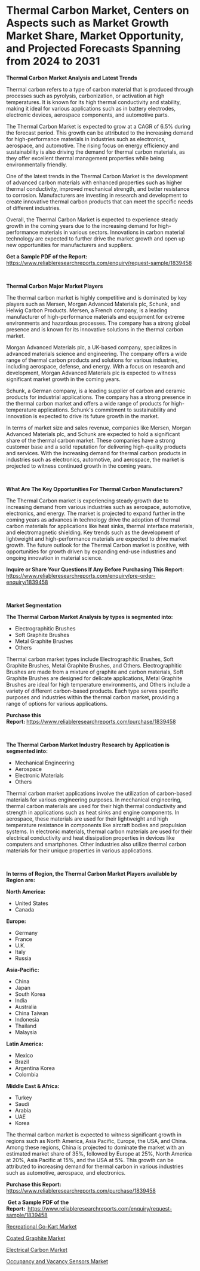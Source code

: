 <p><h1>Thermal Carbon Market, Centers on Aspects such as Market Growth Market Share, Market Opportunity, and Projected Forecasts Spanning from 2024 to 2031</h1></p><p><strong>Thermal Carbon Market Analysis and Latest Trends</strong></p>
<p><p>Thermal carbon refers to a type of carbon material that is produced through processes such as pyrolysis, carbonization, or activation at high temperatures. It is known for its high thermal conductivity and stability, making it ideal for various applications such as in battery electrodes, electronic devices, aerospace components, and automotive parts.</p><p>The Thermal Carbon Market is expected to grow at a CAGR of 6.5% during the forecast period. This growth can be attributed to the increasing demand for high-performance materials in industries such as electronics, aerospace, and automotive. The rising focus on energy efficiency and sustainability is also driving the demand for thermal carbon materials, as they offer excellent thermal management properties while being environmentally friendly.</p><p>One of the latest trends in the Thermal Carbon Market is the development of advanced carbon materials with enhanced properties such as higher thermal conductivity, improved mechanical strength, and better resistance to corrosion. Manufacturers are investing in research and development to create innovative thermal carbon products that can meet the specific needs of different industries.</p><p>Overall, the Thermal Carbon Market is expected to experience steady growth in the coming years due to the increasing demand for high-performance materials in various sectors. Innovations in carbon material technology are expected to further drive the market growth and open up new opportunities for manufacturers and suppliers.</p></p>
<p><strong>Get a Sample PDF of the Report:&nbsp;</strong> <a href="https://www.reliableresearchreports.com/enquiry/request-sample/1839458">https://www.reliableresearchreports.com/enquiry/request-sample/1839458</a></p>
<p>&nbsp;</p>
<p><strong>Thermal Carbon Major Market Players</strong></p>
<p><p>The thermal carbon market is highly competitive and is dominated by key players such as Mersen, Morgan Advanced Materials plc, Schunk, and Helwig Carbon Products. Mersen, a French company, is a leading manufacturer of high-performance materials and equipment for extreme environments and hazardous processes. The company has a strong global presence and is known for its innovative solutions in the thermal carbon market.</p><p>Morgan Advanced Materials plc, a UK-based company, specializes in advanced materials science and engineering. The company offers a wide range of thermal carbon products and solutions for various industries, including aerospace, defense, and energy. With a focus on research and development, Morgan Advanced Materials plc is expected to witness significant market growth in the coming years.</p><p>Schunk, a German company, is a leading supplier of carbon and ceramic products for industrial applications. The company has a strong presence in the thermal carbon market and offers a wide range of products for high-temperature applications. Schunk's commitment to sustainability and innovation is expected to drive its future growth in the market.</p><p>In terms of market size and sales revenue, companies like Mersen, Morgan Advanced Materials plc, and Schunk are expected to hold a significant share of the thermal carbon market. These companies have a strong customer base and a solid reputation for delivering high-quality products and services. With the increasing demand for thermal carbon products in industries such as electronics, automotive, and aerospace, the market is projected to witness continued growth in the coming years.</p></p>
<p>&nbsp;</p>
<p><strong>What Are The Key Opportunities For Thermal Carbon Manufacturers?</strong></p>
<p><p>The Thermal Carbon market is experiencing steady growth due to increasing demand from various industries such as aerospace, automotive, electronics, and energy. The market is projected to expand further in the coming years as advances in technology drive the adoption of thermal carbon materials for applications like heat sinks, thermal interface materials, and electromagnetic shielding. Key trends such as the development of lightweight and high-performance materials are expected to drive market growth. The future outlook for the Thermal Carbon market is positive, with opportunities for growth driven by expanding end-use industries and ongoing innovation in material science.</p></p>
<p><strong>Inquire or Share Your Questions If Any Before Purchasing This Report:</strong> <a href="https://www.reliableresearchreports.com/enquiry/pre-order-enquiry/1839458">https://www.reliableresearchreports.com/enquiry/pre-order-enquiry/1839458</a></p>
<p>&nbsp;</p>
<p><strong>Market Segmentation</strong></p>
<p><strong>The Thermal Carbon Market Analysis by types is segmented into:</strong></p>
<p><ul><li>Electrographitic Brushes</li><li>Soft Graphite Brushes</li><li>Metal Graphite Brushes</li><li>Others</li></ul></p>
<p><p>Thermal carbon market types include Electrographitic Brushes, Soft Graphite Brushes, Metal Graphite Brushes, and Others. Electrographitic Brushes are made from a mixture of graphite and carbon materials, Soft Graphite Brushes are designed for delicate applications, Metal Graphite Brushes are ideal for high temperature environments, and Others include a variety of different carbon-based products. Each type serves specific purposes and industries within the thermal carbon market, providing a range of options for various applications.</p></p>
<p><strong>Purchase this Report:&nbsp;</strong><a href="https://www.reliableresearchreports.com/purchase/1839458">https://www.reliableresearchreports.com/purchase/1839458</a></p>
<p>&nbsp;</p>
<p><strong>The Thermal Carbon Market Industry Research by Application is segmented into:</strong></p>
<p><ul><li>Mechanical Engineering</li><li>Aerospace</li><li>Electronic Materials</li><li>Others</li></ul></p>
<p><p>Thermal carbon market applications involve the utilization of carbon-based materials for various engineering purposes. In mechanical engineering, thermal carbon materials are used for their high thermal conductivity and strength in applications such as heat sinks and engine components. In aerospace, these materials are used for their lightweight and high temperature resistance in components like aircraft bodies and propulsion systems. In electronic materials, thermal carbon materials are used for their electrical conductivity and heat dissipation properties in devices like computers and smartphones. Other industries also utilize thermal carbon materials for their unique properties in various applications.</p></p>
<p>&nbsp;</p>
<p><strong>In terms of Region, the Thermal Carbon Market Players available by Region are:</strong></p>
<p>
    <p> <strong> North America: </strong>
        <ul>
            <li>United States</li>
            <li>Canada</li>
        </ul>
        </p> 
    <p> <strong> Europe: </strong>
        <ul>
            <li>Germany</li>
            <li>France</li>
            <li>U.K.</li>
            <li>Italy</li>
            <li>Russia</li>
        </ul>
        </p> 
    <p> <strong> Asia-Pacific: </strong>
        <ul>
            <li>China</li>
            <li>Japan</li>
            <li>South Korea</li>
            <li>India</li>
            <li>Australia</li>
            <li>China Taiwan</li>
            <li>Indonesia</li>
            <li>Thailand</li>
            <li>Malaysia</li>
        </ul>
        </p> 
    <p> <strong> Latin America: </strong>
        <ul>
            <li>Mexico</li>
            <li>Brazil</li>
            <li>Argentina Korea</li>
            <li>Colombia</li>
        </ul>
        </p> 
    <p> <strong> Middle East & Africa: </strong>
        <ul>
            <li>Turkey</li>
            <li>Saudi</li>
            <li>Arabia</li>
            <li>UAE</li>
            <li>Korea</li>
        </ul>
    </p>
    </p>
<p><p>The thermal carbon market is expected to witness significant growth in regions such as North America, Asia Pacific, Europe, the USA, and China. Among these regions, China is projected to dominate the market with an estimated market share of 35%, followed by Europe at 25%, North America at 20%, Asia Pacific at 15%, and the USA at 5%. This growth can be attributed to increasing demand for thermal carbon in various industries such as automotive, aerospace, and electronics.</p></p>
<p><strong>Purchase this Report: </strong><a href="https://www.reliableresearchreports.com/purchase/1839458">https://www.reliableresearchreports.com/purchase/1839458</a></p>
<p>&nbsp;<strong>Get a Sample PDF of the Report:&nbsp;&nbsp;</strong><a href="https://www.reliableresearchreports.com/enquiry/request-sample/1839458">https://www.reliableresearchreports.com/enquiry/request-sample/1839458</a></p>
<p><strong></strong></p>
<p><p><a href="https://issuu.com/reportprime-2/docs/recreational-go-kart-market-size-2030.pptx">Recreational Go-Kart Market</a></p><p><a href="https://github.com/johnbach50/Market-Research-Report-List-2/blob/main/coated-graphite-market.md">Coated Graphite Market</a></p><p><a href="https://github.com/pjcfca/Market-Research-Report-List-1/blob/main/electrical-carbon-market.md">Electrical Carbon Market</a></p><p><a href="https://issuu.com/reportprime-2/docs/occupancy-and-vacancy-sensors-market-size-2030.ppt">Occupancy and Vacancy Sensors Market</a></p></p>